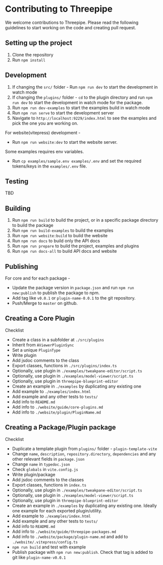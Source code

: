 # Contributing to Threepipe

We welcome contributions to Threepipe. Please read the following guidelines to start working on the code and creating pull request.

## Setting up the project

1. Clone the repository
2. Run `npm install`

## Development

1. If changing the `src/` folder - Run `npm run dev` to start the development in watch mode
2. If changing the `plugins/` folder - `cd` to the plugin directory and run `npm run dev` to start the development in watch mode for the package.
3. Run `npm run dev-examples` to start the examples build in watch mode
4. Run `npm run serve` to start the development server
5. Navigate to `http://localhost:9229/index.html` to see the examples and pick the one you are working on.

For website(vitepress) development -
- Run `npm run website:dev` to start the website server.

Some examples requires env variables. 
- Run `cp examples/sample.env examples/.env` and set the required tokens/keys in the `examples/.env` file.

## Testing

TBD

## Building

1. Run `npm run build` to build the project, or in a specific package directory to build the package
2. Run `npm run build-examples` to build the examples
3. Run `npm run website:build` to build the website
4. Run `npm run docs` to build only the API docs
5. Run `npm run prepare` to build the project, examples and plugins
6. Run `npm run docs-all` to build API docs and website

## Publishing

For core and for each package -
- Update the package version in `package.json` and run `npm run new:publish` to publish the package to npm.
- Add tag like `v0.0.1` or `plugin-name-0.0.1` to the git repository.
- Push/Merge to `master` on github. 

## Creating a Core Plugin

Checklist 
- Create a class in a subfolder at `./src/plugins`
- Inherit from `AViewerPluginSync`
- Set a unique `PluginType`
- Write plugin
- Add jsdoc comments to the class
- Export classes, functions in `./src/plugins/index.ts`
- Optionally, use plugin in `./examples/tweakpane-editor/script.ts`
- Optionally, use plugin in `./examples/model-viewer/script.ts`
- Optionally, use plugin in `threepipe-blueprint-editor`
- Create an example in `./examples` by duplicating any existing one
- Add example to `./examples/index.html`
- Add example and any other tests to `tests/`
- Add info to `README.md`
- Add info to `./website/guide/core-plugins.md`
- Add info to `./website/plugin/PluginName.md`

## Creating a Package/Plugin package

Checklist
- Duplicate a template plugin from `plugins/` folder - `plugin-template-vite`
- Change `name`, `description`, `repository.directory`, `dependencies` and any other relevant fields in `package.json`
- Change `name` in `typedoc.json`
- Check `globals` in `vite.config.js`
- Write plugin/package
- Add jsdoc comments to the classes
- Export classes, functions in `index.ts`
- Optionally, use plugin in `./examples/tweakpane-editor/script.ts`
- Optionally, use plugin in `./examples/model-viewer/script.ts`
- Optionally, use plugin in `threepipe-blueprint-editor`
- Create an example in `./examples` by duplicating any existing one. Ideally one example for each exported plugin/utility.
- Add example to `./examples/index.html`
- Add example and any other tests to `tests/`
- Add info to `README.md`
- Add info to `./website/guide/threepipe-packages.md`
- Add info to `./website/package/plugin-name.md` and add to `./website/.vitepress/config.ts`
- `npm run build` and test with example
- Publish package with `npm run new:publish`. Check that tag is added to git like `plugin-name-v0.0.1`

